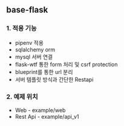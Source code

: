 ## base-flask

### 1. 적용 기능
- pipenv 적용
- sqlalchemy orm
- mysql 서버 연결
- flask-wtf 통한 form 처리 및 csrf protection
- blueprint를 통한 url 분리 
- 서버 템플릿 방식과 간단한 Restapi

### 2. 예제 위치

- Web - example/web
- Rest Api - example/api_v1